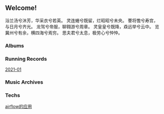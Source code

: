 ## Welcome!

浴兰汤兮沐芳，华采衣兮若英。
灵连蜷兮既留，烂昭昭兮未央。
謇将憺兮寿宫，与日月兮齐光。
龙驾兮帝服，聊翱游兮周章。
灵皇皇兮既降，猋远举兮云中。
览冀州兮有余，横四海兮焉穷。
思夫君兮太息，极劳心兮忡忡。

### Albums



### Running Records

[2021-01](rrs/2020-01.md)

### Music Archives



### Techs

[airflow的应用](./techs/airflow.md)